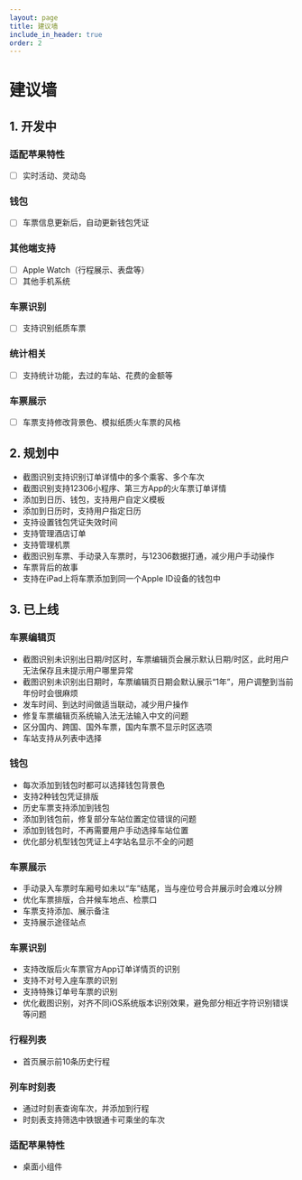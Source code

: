 ```yaml
---
layout: page
title: 建议墙
include_in_header: true
order: 2
---
```


# 建议墙

## 1. 开发中

### 适配苹果特性

* [ ] 实时活动、灵动岛

### 钱包

* [ ] 车票信息更新后，自动更新钱包凭证

### 其他端支持

* [ ] Apple Watch（行程展示、表盘等）
* [ ] 其他手机系统

### 车票识别

* [ ] 支持识别纸质车票

### 统计相关

* [ ] 支持统计功能，去过的车站、花费的金额等

### 车票展示

* [ ] 车票支持修改背景色、模拟纸质火车票的风格

## 2. 规划中

* 截图识别支持识别订单详情中的多个乘客、多个车次
* 截图识别支持12306小程序、第三方App的火车票订单详情
* 添加到日历、钱包，支持用户自定义模板
* 添加到日历时，支持用户指定日历
* 支持设置钱包凭证失效时间
* 支持管理酒店订单
* 支持管理机票
* 截图识别车票、手动录入车票时，与12306数据打通，减少用户手动操作
* 车票背后的故事
* 支持在iPad上将车票添加到同一个Apple ID设备的钱包中

## 3. 已上线

### 车票编辑页

* 截图识别未识别出日期/时区时，车票编辑页会展示默认日期/时区，此时用户无法保存且未提示用户哪里异常
* 截图识别未识别出日期时，车票编辑页日期会默认展示“1年”，用户调整到当前年份时会很麻烦
* 发车时间、到达时间做适当联动，减少用户操作
* 修复车票编辑页系统输入法无法输入中文的问题
* 区分国内、跨国、国外车票，国内车票不显示时区选项
* 车站支持从列表中选择

### 钱包

* 每次添加到钱包时都可以选择钱包背景色
* 支持2种钱包凭证排版
* 历史车票支持添加到钱包
* 添加到钱包前，修复部分车站位置定位错误的问题
* 添加到钱包时，不再需要用户手动选择车站位置
* 优化部分机型钱包凭证上4字站名显示不全的问题

### 车票展示

* 手动录入车票时车厢号如未以“车”结尾，当与座位号合并展示时会难以分辨
* 优化车票排版，合并候车地点、检票口
* 车票支持添加、展示备注
* 支持展示途径站点

### 车票识别

* 支持改版后火车票官方App订单详情页的识别
* 支持不对号入座车票的识别
* 支持特殊订单号车票的识别
* 优化截图识别，对齐不同iOS系统版本识别效果，避免部分相近字符识别错误等问题

### 行程列表

* 首页展示前10条历史行程

### 列车时刻表

* 通过时刻表查询车次，并添加到行程
* 时刻表支持筛选中铁银通卡可乘坐的车次

### 适配苹果特性

* 桌面小组件